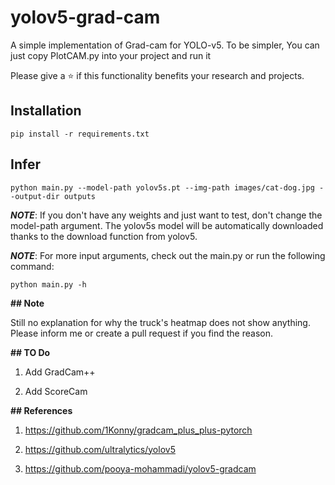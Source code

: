 # yolov5-grad-cam
A simple implementation of Grad-cam for YOLO-v5. 
To be simpler, You can just copy PlotCAM.py into your project and run it 

Please  give a ⭐ if this functionality benefits your research and projects.



## Installation

```
pip install -r requirements.txt
```



## Infer

```
python main.py --model-path yolov5s.pt --img-path images/cat-dog.jpg --output-dir outputs
```



***NOTE***: If you don't have any weights and just want to test, don't change the model-path argument. The yolov5s model will be automatically downloaded thanks to the download function from yolov5. 



***NOTE***: For more input arguments, check out the main.py or run the following command:

```
python main.py -h
```



**## Note**

Still no explanation for why the truck's heatmap does not show anything. Please inform me or create a pull request if you find the reason.



**## TO Do**

1. Add GradCam++

2. Add ScoreCam



**## References**

1. https://github.com/1Konny/gradcam_plus_plus-pytorch

2. https://github.com/ultralytics/yolov5

3. https://github.com/pooya-mohammadi/yolov5-gradcam


